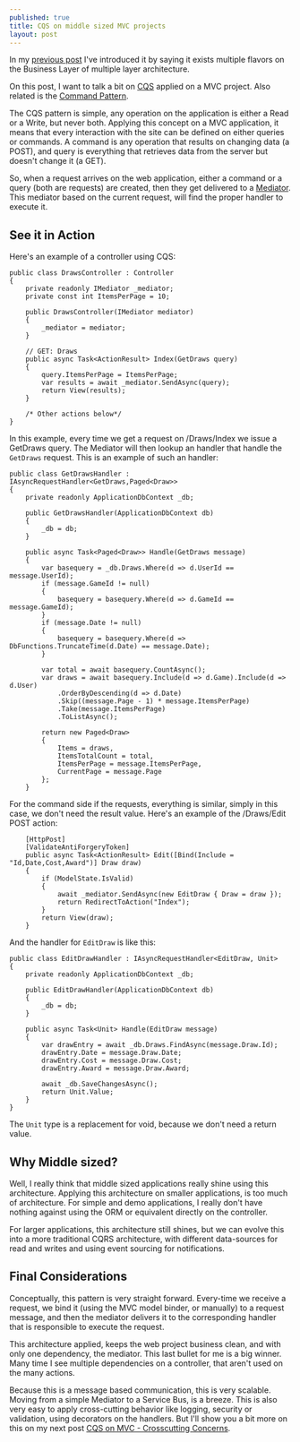 ```yaml
---
published: true
title: CQS on middle sized MVC projects
layout: post
---
```




In my [previous post](http://www.kspace.pt/posts/a-severe-case-of-servicitis/) I've introduced it by saying it exists multiple flavors on the Business Layer of multiple layer architecture.

On this post, I want to talk a bit on [CQS](https://en.wikipedia.org/wiki/Command%E2%80%93query_separation) applied on a MVC project. Also related is the [Command Pattern](https://en.wikipedia.org/wiki/Command_pattern).

The CQS pattern is simple, any operation on the application is either a Read or a Write, but never both. Applying this concept on a MVC application, it means that every interaction with the site can be defined on either queries or commands. A command is any operation that results on changing data (a POST), and query is everything that retrieves data from the server but doesn't change it (a GET).

So, when a request arrives on the web application, either a command or a query (both are requests) are created, then they get delivered to a [Mediator](https://en.wikipedia.org/wiki/Mediator_pattern). This mediator based on the current request, will find the proper handler to execute it.

## See it in Action

Here's an example of a controller using CQS:

    public class DrawsController : Controller
    {
        private readonly IMediator _mediator;
        private const int ItemsPerPage = 10;

        public DrawsController(IMediator mediator)
        {
            _mediator = mediator;
        }

        // GET: Draws
        public async Task<ActionResult> Index(GetDraws query)
        {
            query.ItemsPerPage = ItemsPerPage;
            var results = await _mediator.SendAsync(query);
            return View(results);
        }
        
        /* Other actions below*/
    }

In this example, every time we get a request on /Draws/Index we issue a GetDraws query. The Mediator will then lookup an handler that handle the `GetDraws` request. This is an example of such an handler:

    public class GetDrawsHandler : IAsyncRequestHandler<GetDraws,Paged<Draw>>
    {
        private readonly ApplicationDbContext _db;

        public GetDrawsHandler(ApplicationDbContext db)
        {
            _db = db;
        }

        public async Task<Paged<Draw>> Handle(GetDraws message)
        {
            var basequery = _db.Draws.Where(d => d.UserId == message.UserId);
            if (message.GameId != null)
            {
                basequery = basequery.Where(d => d.GameId == message.GameId);
            }
            if (message.Date != null)
            {
                basequery = basequery.Where(d => DbFunctions.TruncateTime(d.Date) == message.Date);
            }

            var total = await basequery.CountAsync();
            var draws = await basequery.Include(d => d.Game).Include(d => d.User)
                .OrderByDescending(d => d.Date)
                .Skip((message.Page - 1) * message.ItemsPerPage)
                .Take(message.ItemsPerPage)
                .ToListAsync();

            return new Paged<Draw>
            {
                Items = draws,
                ItemsTotalCount = total,
                ItemsPerPage = message.ItemsPerPage,
                CurrentPage = message.Page
            };
        }

For the command side if the requests, everything is similar, simply in this case, we don't need the result value. Here's an example of the /Draws/Edit POST action:

        [HttpPost]
        [ValidateAntiForgeryToken]
        public async Task<ActionResult> Edit([Bind(Include = "Id,Date,Cost,Award")] Draw draw)
        {
            if (ModelState.IsValid)
            {
                await _mediator.SendAsync(new EditDraw { Draw = draw });
                return RedirectToAction("Index");
            }
            return View(draw);
        }
        
And the handler for `EditDraw` is like this:
   
    public class EditDrawHandler : IAsyncRequestHandler<EditDraw, Unit>
    {
        private readonly ApplicationDbContext _db;

        public EditDrawHandler(ApplicationDbContext db)
        {
            _db = db;
        }

        public async Task<Unit> Handle(EditDraw message)
        {
            var drawEntry = await _db.Draws.FindAsync(message.Draw.Id);
            drawEntry.Date = message.Draw.Date;
            drawEntry.Cost = message.Draw.Cost;
            drawEntry.Award = message.Draw.Award;

            await _db.SaveChangesAsync();
            return Unit.Value;
        }
    }

The `Unit` type is a replacement for void, because we don't need a return value.

## Why Middle sized?

Well, I really think that middle sized applications really shine using this architecture. Applying this architecture on smaller applications, is too much of architecture. For simple and demo applications, I really don't have nothing against using the ORM or equivalent directly on the controller.

For larger applications, this architecture still shines, but we can evolve this into a more traditional CQRS architecture, with different data-sources for read and writes and using event sourcing for notifications.

## Final Considerations

Conceptually, this pattern is very straight forward. Every-time we receive a request, we bind it (using the MVC model binder, or manually) to a request message, and then the mediator delivers it to the corresponding handler that is responsible to execute the request.

This architecture applied, keeps the web project business clean, and with only one dependency, the mediator. This last bullet for me is a big winner. Many time I see multiple dependencies on a controller, that aren't used on the many actions.

Because this is a message based communication, this is very scalable. Moving from a simple Mediator to a Service Bus, is a breeze. This is also very easy to apply cross-cutting behavior like logging, security or validation, using decorators on the handlers. But I'll show you a bit more on this on my next post [CQS on MVC - Crosscutting Concerns](http://www.kspace.pt/posts/cqs-on-mvc-crosscutting-concerns/).
